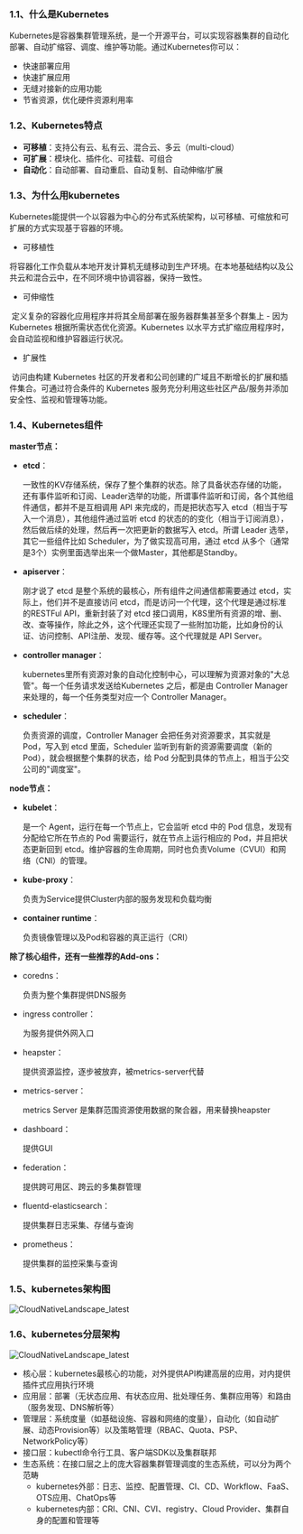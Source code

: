 ### 1.1、什么是Kubernetes 

​	Kubernetes是容器集群管理系统，是一个开源平台，可以实现容器集群的自动化部署、自动扩缩容、调度、维护等功能。通过Kubernetes你可以：

- 快速部署应用
- 快速扩展应用
- 无缝对接新的应用功能
- 节省资源，优化硬件资源利用率



### 1.2、Kubernetes特点

- **可移植**：支持公有云、私有云、混合云、多云（multi-cloud）
- **可扩展**：模块化、插件化、可挂载、可组合
- **自动化**：自动部署、自动重启、自动复制、自动伸缩/扩展



### 1.3、为什么用kubernetes

​		Kubernetes能提供一个以容器为中心的分布式系统架构，以可移植、可缩放和可扩展的方式实现基于容器的环境。

- 可移植性

​       将容器化工作负载从本地开发计算机无缝移动到生产环境。在本地基础结构以及公共云和混合云中，在不同环境中协调容器，保持一致性。

- 可伸缩性

​       定义复杂的容器化应用程序并将其全局部署在服务器群集甚至多个群集上 - 因为 Kubernetes 根据所需状态优化资源。Kubernetes 以水平方式扩缩应用程序时，会自动监视和维护容器运行状况。

- 扩展性

​       访问由构建 Kubernetes 社区的开发者和公司创建的广域且不断增长的扩展和插件集合。可通过符合条件的 Kubernetes 服务充分利用这些社区产品/服务并添加安全性、监视和管理等功能。



### 1.4、Kubernetes组件

**master节点：**

- **etcd**：

  一致性的KV存储系统，保存了整个集群的状态。除了具备状态存储的功能，还有事件监听和订阅、Leader选举的功能，所谓事件监听和订阅，各个其他组件通信，都并不是互相调用 API 来完成的，而是把状态写入 etcd（相当于写入一个消息），其他组件通过监听 etcd 的状态的的变化（相当于订阅消息），然后做后续的处理，然后再一次把更新的数据写入 etcd。所谓 Leader 选举，其它一些组件比如 Scheduler，为了做实现高可用，通过 etcd 从多个（通常是3个）实例里面选举出来一个做Master，其他都是Standby。

- **apiserver**：

  刚才说了 etcd 是整个系统的最核心，所有组件之间通信都需要通过 etcd，实际上，他们并不是直接访问 etcd，而是访问一个代理，这个代理是通过标准的RESTFul API，重新封装了对 etcd 接口调用，K8S里所有资源的增、删、改、查等操作，除此之外，这个代理还实现了一些附加功能，比如身份的认证、访问控制、API注册、发现、缓存等。这个代理就是 API Server。

- **controller manager**：

  kubernetes里所有资源对象的自动化控制中心，可以理解为资源对象的"大总管"。每一个任务请求发送给Kubernetes 之后，都是由 Controller Manager 来处理的，每一个任务类型对应一个 Controller Manager。

- **scheduler**：

  负责资源的调度，Controller Manager 会把任务对资源要求，其实就是 Pod，写入到 etcd 里面，Scheduler 监听到有新的资源需要调度（新的 Pod），就会根据整个集群的状态，给 Pod 分配到具体的节点上，相当于公交公司的"调度室"。

**node节点：**

- **kubelet**：

  是一个 Agent，运行在每一个节点上，它会监听 etcd 中的 Pod 信息，发现有分配给它所在节点的 Pod 需要运行，就在节点上运行相应的 Pod，并且把状态更新回到 etcd。维护容器的生命周期，同时也负责Volume（CVUI）和网络（CNI）的管理。

- **kube-proxy**：

  负责为Service提供Cluster内部的服务发现和负载均衡

- **container runtime**：

  负责镜像管理以及Pod和容器的真正运行（CRI）

**除了核心组件，还有一些推荐的Add-ons：**

- coredns：

  负责为整个集群提供DNS服务

- ingress controller：

  为服务提供外网入口

- heapster：

  提供资源监控，逐步被放弃，被metrics-server代替

- metrics-server：

  metrics Server 是集群范围资源使用数据的聚合器，用来替换heapster

- dashboard：

  提供GUI

- federation：

  提供跨可用区、跨云的多集群管理

- fluentd-elasticsearch：

  提供集群日志采集、存储与查询

- prometheus：

  提供集群的监控采集与查询



### 1.5、kubernetes架构图

![CloudNativeLandscape_latest](https://feisky.gitbooks.io/kubernetes/architecture/images/architecture.png)





### 1.6、kubernetes分层架构

![CloudNativeLandscape_latest](https://feisky.gitbooks.io/kubernetes/architecture/images/14937095836427.jpg)



- 核心层：kubernetes最核心的功能，对外提供API构建高层的应用，对内提供插件式应用执行环境
- 应用层：部署（无状态应用、有状态应用、批处理任务、集群应用等）和路由（服务发现、DNS解析等）
- 管理层：系统度量（如基础设施、容器和网络的度量），自动化（如自动扩展、动态Provision等）以及策略管理（RBAC、Quota、PSP、NetworkPolicy等）
- 接口层：kubectl命令行工具、客户端SDK以及集群联邦
- 生态系统：在接口层之上的庞大容器集群管理调度的生态系统，可以分为两个范畴
  - kubernetes外部：日志、监控、配置管理、CI、CD、Workflow、FaaS、OTS应用、ChatOps等
  - kubernetes内部：CRI、CNI、CVI、registry、Cloud Provider、集群自身的配置和管理等

